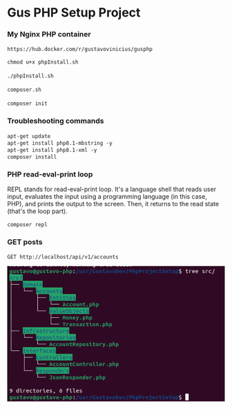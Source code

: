 # Gus PHP Setup Project

### My Nginx PHP container
```
https://hub.docker.com/r/gustavovinicius/gusphp
```

```
chmod u+x phpInstall.sh

./phpInstall.sh

composer.sh

composer init
```

### Troubleshooting commands
```
apt-get update
apt-get install php8.1-mbstring -y
apt-get install php8.1-xml -y
composer install
```

### PHP  read-eval-print loop
REPL stands for read-eval-print loop. It's a language shell that reads user input, evaluates the input using a programming language (in this case, PHP), and prints the output to the screen. Then, it returns to the read state (that's the loop part).
```
composer repl
```

### GET posts
```
GET http://localhost/api/v1/accounts
```

![](imgs/dddFolderTree.png)
